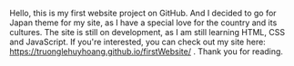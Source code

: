 Hello, this is my first website project on GitHub.
And I decided to go for Japan theme for my site, as I have a special love for the country and its cultures.
The site is still on development, as I am still learning HTML, CSS and JavaScript.
If you're interested, you can check out my site here: https://truonglehuyhoang.github.io/firstWebsite/ .
Thank you for reading.

